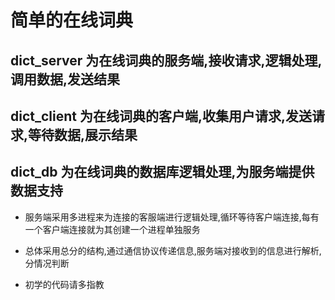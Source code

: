 # 简单的在线词典

## dict_server 为在线词典的服务端,接收请求,逻辑处理,调用数据,发送结果

## dict_client 为在线词典的客户端,收集用户请求,发送请求,等待数据,展示结果

## dict_db 为在线词典的数据库逻辑处理,为服务端提供数据支持

* 服务端采用多进程来为连接的客服端进行逻辑处理,循环等待客户端连接,每有一个客户端连接就为其创建一个进程单独服务

* 总体采用总分的结构,通过通信协议传递信息,服务端对接收到的信息进行解析,分情况判断

* 初学的代码请多指教